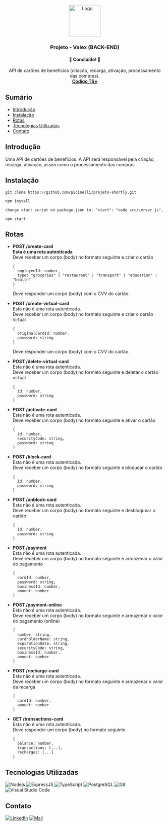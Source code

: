 <div id="top"></div>
<!-- PROJECT LOGO -->
<br />
<div align="center">
  <a href="https://github.com/picinelli/projeto-valex">
    <img src="https://notion-emojis.s3-us-west-2.amazonaws.com/prod/svg-twitter/1f355.svg" alt="Logo" width="100">
  </a>

<h3 align="center">Projeto - Valex (BACK-END)</h3>
  <h4 align="center"> 
	🚀 Concluído! 🚀
  </h4>
  <p align="center">
    API de cartões de benefícios (criação, recarga, ativação, processamento das compras).
    <br />
    <a href="https://github.com/picinelli/projeto-valex/tree/main/src"><strong>Código TS»</strong></a>
</div>

## Sumário

- [Introdução](#introdução)
- [Instalação](#instalação)
- [Rotas](#rotas)
- [Tecnologias Utilizadas](#Tecnologias)
- [Contato](#contato)

## Introdução

Uma API de cartões de benefícios. A API será responsável pela criação, recarga, ativação, assim como o processamento das compras.

## Instalação

```
git clone https://github.com/picinelli/projeto-shortly.git

npm install

change start script on package.json to: "start": "node src/server.js",

npm start

```

## Rotas

- **POST /create-card** </br>
  **Esta é uma rota autenticada** </br>
  Deve receber um corpo (body) no formato seguinte e criar o cartão 
  ```
  {
    employeeId: number,
    type: "groceries" | "restaurant" | "transport" | "education" | "health"
  }
	```
  Deve responder um corpo (body) com o CVV do cartão.

- **POST /create-virtual-card** </br>
  Esta não é uma rota autenticada. </br>
  Deve receber um corpo (body) no formato seguinte e criar o cartão virtual 
  ```
  {
    originalCardId: number,
    password: string
  }
	```
  Deve responder um corpo (body) com o CVV do cartão.
  
- **POST /delete-virtual-card** </br>
  Esta não é uma rota autenticada. </br>
  Deve receber um corpo (body) no formato seguinte e deletar o cartão virtual 
  ```
  {
    id: number,
    password: string
  }
	```

- **POST /activate-card** </br>
  Esta não é uma rota autenticada. </br>
  Deve receber um corpo (body) no formato seguinte e ativar o cartão 
  ```
  {
    id: number,
    securityCode: string,
    password: string
  }
	```
	
- **POST /block-card** </br>
  Esta não é uma rota autenticada. </br>
  Deve receber um corpo (body) no formato seguinte e bloquear o cartão 
  ```
  {
    id: number,
    password: string
  }
	```
	
- **POST /unblock-card** </br>
  Esta não é uma rota autenticada. </br>
  Deve receber um corpo (body) no formato seguinte e desbloquear o cartão 
  ```
  {
    id: number,
    password: string
  }
	```
	
- **POST /payment** </br>
  Esta não é uma rota autenticada. </br>
  Deve receber um corpo (body) no formato seguinte e armazenar o valor do pagamento 
  ```
  {
    cardId: number,
    password: string,
    businessId: number,
    amount: number
  }
	```
	
- **POST /payment-online** </br>
  Esta não é uma rota autenticada. </br>
  Deve receber um corpo (body) no formato seguinte e armazenar o valor do pagamento (online)
  ```
  {
    number: string,
    cardholderName: string,
    expirationDate: string,
    securityCode: string,
    businessId: number,
    amount: number
  }
	```
	
- **POST /recharge-card** </br>
  Esta não é uma rota autenticada. </br>
  Deve receber um corpo (body) no formato seguinte e armazenar o valor da recarga
  ```
  {
    cardId: number,
    amount: number
  }
	```
	
- **GET /transactions-card** </br>
  Esta não é uma rota autenticada. </br>
  Deve responder um corpo (body) no formato seguinte
  ```
  {
    balance: number,
    transactions: [...],
    recharges: [...]
  }
	```


## Tecnologias Utilizadas
 
![Nodejs](https://img.shields.io/badge/Node.js-43853D?style=for-the-badge&logo=node.js&logoColor=white)
![ExpressJS](https://img.shields.io/badge/Express.js-404D59?style=for-the-badge)
![TypeScript](https://img.shields.io/badge/TypeScript-007ACC?style=for-the-badge&logo=typescript&logoColor=white)
![PostgreSQL](https://img.shields.io/badge/PostgreSQL-316192?style=for-the-badge&logo=postgresql&logoColor=white)
![Git](https://img.shields.io/badge/git-%23F05033.svg?style=for-the-badge&logo=git&logoColor=white)
![Visual Studio Code](https://img.shields.io/badge/Visual%20Studio%20Code-0078d7.svg?style=for-the-badge&logo=visual-studio-code&logoColor=white)

<!-- CONTACT -->

## Contato

[![LinkedIn][linkedin-shield]][linkedin-url]
[![Mail][mail-shield]][mail-url]

<!-- MARKDOWN LINKS & IMAGES -->
<!-- https://www.markdownguide.org/basic-syntax/#reference-style-links -->

[linkedin-shield]: https://img.shields.io/badge/-LinkedIn-black.svg?style=for-the-badge&logo=linkedin&colorB=blue
[linkedin-url]: https://www.linkedin.com/in/pedro-ivo-brum-cinelli//
[mail-shield]: https://img.shields.io/badge/Gmail-D14836?style=for-the-badge&logo=gmail&logoColor=white
[mail-url]: mailto:cinelli.dev@gmail.com
